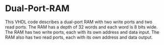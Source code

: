 # Dual-Port-RAM
This VHDL code describes a dual-port RAM with two write ports and two read ports.  The RAM has a depth of 32 words and each word is 8 bits wide. The RAM has two write ports, each with its own address and data input. The RAM also has two read ports, each with its own address and data output.
